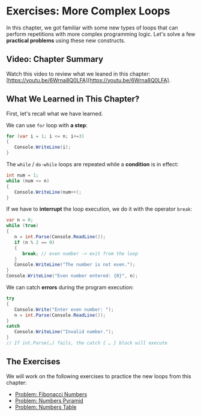 # Exercises: More Complex Loops

In this chapter, we got familiar with some new types of loops that can perform repetitions with more complex programming logic. Let's solve a few **practical problems** using these new constructs.

## Video: Chapter Summary

Watch this video to review what we leaned in this chapter: [https://youtu.be/6Wrna8Q0LFA](https://youtu.be/6Wrna8Q0LFA).

## What We Learned in This Chapter?

First, let's recall what we have learned.

We can use `for` loop with **a step**:

```csharp
for (var i = 1; i <= n; i+=3)
{
   Console.WriteLine(i);
}
```

The `while` / `do-while` loops are repeated while a **condition** is in effect:

```csharp
int num = 1;
while (num <= n)
{
   Console.WriteLine(num++);
}
```

If we have to **interrupt** the loop execution, we do it with the operator `break`:

```csharp
var n = 0;
while (true)
{
   n = int.Parse(Console.ReadLine());
   if (n % 2 == 0)
   {
      break; // even number -> exit from the loop
   }
   Console.WriteLine("The number is not even.");
}
Console.WriteLine("Even number entered: {0}", n);
```

We can catch **errors** during the program execution:

```csharp
try
{
   Console.Write("Enter even number: ");
   n = int.Parse(Console.ReadLine());
}  
catch 
   Console.WriteLine("Invalid number."); 
}
// If int.Parse(…) fails, the catch { … } block will execute
```

## The Exercises

We will work on the following exercises to practice the new loops from this chapter:

* [Problem: Fibonacci Numbers](/Content/Chapter-7-1-complex-loops/exercises-with-loops/fibonacci-numbers/fibonacci-numbers.md)
* [Problem: Numbers Pyramid](/Content/Chapter-7-1-complex-loops/exercises-with-loops/number-pyramid/number-pyramid.md)
* [Problem: Numbers Table](/Content/Chapter-7-1-complex-loops/exercises-with-loops/number-table/number-table.md)



